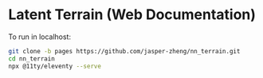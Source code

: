 # Latent Terrain (Web Documentation)


To run in localhost: 
```bash
git clone -b pages https://github.com/jasper-zheng/nn_terrain.git
cd nn_terrain
npx @11ty/eleventy --serve
```


